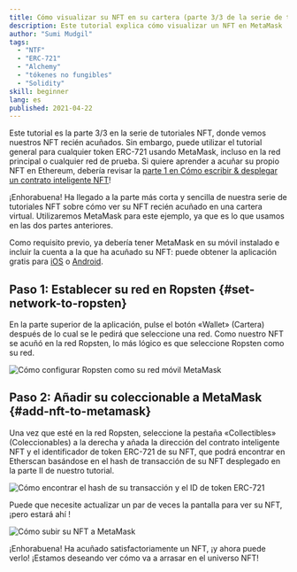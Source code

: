 ```yaml
---
title: Cómo visualizar su NFT en su cartera (parte 3/3 de la serie de tutoriales de NFT)
description: Este tutorial explica cómo visualizar un NFT en MetaMask
author: "Sumi Mudgil"
tags:
  - "NTF"
  - "ERC-721"
  - "Alchemy"
  - "tókenes no fungibles"
  - "Solidity"
skill: beginner
lang: es
published: 2021-04-22
---
```


Este tutorial es la parte 3/3 en la serie de tutoriales NFT, donde vemos nuestros NFT recién acuñados. Sin embargo, puede utilizar el tutorial general para cualquier token ERC-721 usando MetaMask, incluso en la red principal o cualquier red de prueba. Si quiere aprender a acuñar su propio NFT en Ethereum, debería revisar la [parte 1 en Cómo escribir & desplegar un contrato inteligente NFT](/developers/tutorials/how-to-write-and-deploy-an-nft)!

¡Enhorabuena! Ha llegado a la parte más corta y sencilla de nuestra serie de tutoriales NFT sobre cómo ver su NFT recién acuñado en una cartera virtual. Utilizaremos MetaMask para este ejemplo, ya que es lo que usamos en las dos partes anteriores.

Como requisito previo, ya debería tener MetaMask en su móvil instalado e incluir la cuenta a la que ha acuñado su NFT: puede obtener la aplicación gratis para [iOS](https://apps.apple.com/us/app/metamask-blockchain-wallet/id1438144202) o [Android](https://play.google.com/store/apps/details?id=io.metamask&hl=en_US&gl=US).

## Paso 1: Establecer su red en Ropsten {#set-network-to-ropsten}

En la parte superior de la aplicación, pulse el botón «Wallet» (Cartera) después de lo cual se le pedirá que seleccione una red. Como nuestro NFT se acuñó en la red Ropsten, lo más lógico es que seleccione Ropsten como su red.

![Cómo configurar Ropsten como su red móvil MetaMask](./goerliMetamask.gif)

## Paso 2: Añadir su coleccionable a MetaMask {#add-nft-to-metamask}

Una vez que esté en la red Ropsten, seleccione la pestaña «Collectibles» (Coleccionables) a la derecha y añada la dirección del contrato inteligente NFT y el identificador de token ERC-721 de su NFT, que podrá encontrar en Etherscan basándose en el hash de transacción de su NFT desplegado en la parte II de nuestro tutorial.

![Cómo encontrar el hash de su transacción y el ID de token ERC-721](./findNFTEtherscan.png)

Puede que necesite actualizar un par de veces la pantalla para ver su NFT, ¡pero estará ahí <Emoji text="😄" size={1} />!

![Cómo subir su NFT a MetaMask](./findNFTMetamask.gif)

¡Enhorabuena! Ha acuñado satisfactoriamente un NFT, ¡y ahora puede verlo! ¡Estamos deseando ver cómo va a arrasar en el universo NFT!
